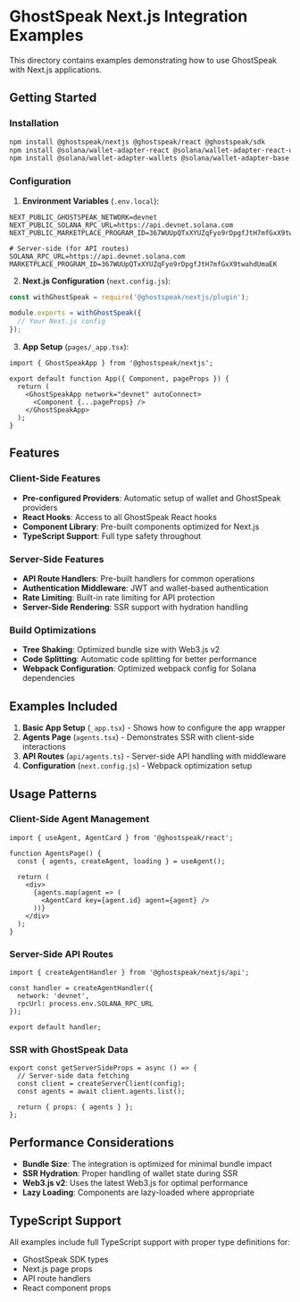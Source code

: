 # GhostSpeak Next.js Integration Examples

This directory contains examples demonstrating how to use GhostSpeak with Next.js applications.

## Getting Started

### Installation

```bash
npm install @ghostspeak/nextjs @ghostspeak/react @ghostspeak/sdk
npm install @solana/wallet-adapter-react @solana/wallet-adapter-react-ui
npm install @solana/wallet-adapter-wallets @solana/wallet-adapter-base
```

### Configuration

1. **Environment Variables** (`.env.local`):
```env
NEXT_PUBLIC_GHOSTSPEAK_NETWORK=devnet
NEXT_PUBLIC_SOLANA_RPC_URL=https://api.devnet.solana.com
NEXT_PUBLIC_MARKETPLACE_PROGRAM_ID=367WUUpQTxXYUZqFyo9rDpgfJtH7mfGxX9twahdUmaEK

# Server-side (for API routes)
SOLANA_RPC_URL=https://api.devnet.solana.com
MARKETPLACE_PROGRAM_ID=367WUUpQTxXYUZqFyo9rDpgfJtH7mfGxX9twahdUmaEK
```

2. **Next.js Configuration** (`next.config.js`):
```js
const withGhostSpeak = require('@ghostspeak/nextjs/plugin');

module.exports = withGhostSpeak({
  // Your Next.js config
});
```

3. **App Setup** (`pages/_app.tsx`):
```tsx
import { GhostSpeakApp } from '@ghostspeak/nextjs';

export default function App({ Component, pageProps }) {
  return (
    <GhostSpeakApp network="devnet" autoConnect>
      <Component {...pageProps} />
    </GhostSpeakApp>
  );
}
```

## Features

### Client-Side Features

- **Pre-configured Providers**: Automatic setup of wallet and GhostSpeak providers
- **React Hooks**: Access to all GhostSpeak React hooks
- **Component Library**: Pre-built components optimized for Next.js
- **TypeScript Support**: Full type safety throughout

### Server-Side Features

- **API Route Handlers**: Pre-built handlers for common operations
- **Authentication Middleware**: JWT and wallet-based authentication
- **Rate Limiting**: Built-in rate limiting for API protection
- **Server-Side Rendering**: SSR support with hydration handling

### Build Optimizations

- **Tree Shaking**: Optimized bundle size with Web3.js v2
- **Code Splitting**: Automatic code splitting for better performance
- **Webpack Configuration**: Optimized webpack config for Solana dependencies

## Examples Included

1. **Basic App Setup** (`_app.tsx`) - Shows how to configure the app wrapper
2. **Agents Page** (`agents.tsx`) - Demonstrates SSR with client-side interactions
3. **API Routes** (`api/agents.ts`) - Server-side API handling with middleware
4. **Configuration** (`next.config.js`) - Webpack optimization setup

## Usage Patterns

### Client-Side Agent Management
```tsx
import { useAgent, AgentCard } from '@ghostspeak/react';

function AgentsPage() {
  const { agents, createAgent, loading } = useAgent();
  
  return (
    <div>
      {agents.map(agent => (
        <AgentCard key={agent.id} agent={agent} />
      ))}
    </div>
  );
}
```

### Server-Side API Routes
```tsx
import { createAgentHandler } from '@ghostspeak/nextjs/api';

const handler = createAgentHandler({
  network: 'devnet',
  rpcUrl: process.env.SOLANA_RPC_URL
});

export default handler;
```

### SSR with GhostSpeak Data
```tsx
export const getServerSideProps = async () => {
  // Server-side data fetching
  const client = createServerClient(config);
  const agents = await client.agents.list();
  
  return { props: { agents } };
};
```

## Performance Considerations

- **Bundle Size**: The integration is optimized for minimal bundle impact
- **SSR Hydration**: Proper handling of wallet state during SSR
- **Web3.js v2**: Uses the latest Web3.js for optimal performance
- **Lazy Loading**: Components are lazy-loaded where appropriate

## TypeScript Support

All examples include full TypeScript support with proper type definitions for:
- GhostSpeak SDK types
- Next.js page props
- API route handlers
- React component props
